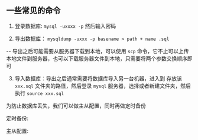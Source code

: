 ##  一些常见的命令

1. 登录数据库: `mysql -uxxxx -p` 然后输入密码

2. 导出数据库： `mysqldump -uxxx -p basename > path + name .sql`

  -- 导出之后可能需要从服务器下载到本地，可以使用 `scp` 命令，它不止可以上传本地文件到服务器，也可以下载服务器文件到本地，只需要将两个参数交换顺序即可

3. 导入数据库：导出之后通常需要将数据库导入另一台机器，进入到 存放该 `xxx.sql` 文件夹的路径，然后登录 `mysql` 服务器，选择或者新建文件夹，然后执行 `source xxx.sql`

为防止数据库丢失，我们可以做主从配置，同时再做定时备份

定时备份:

主从配置:
